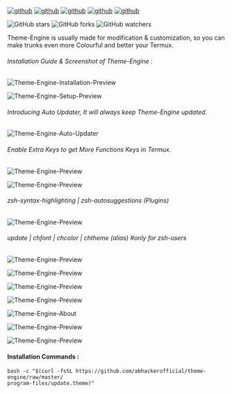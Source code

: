 [![github](https://forthebadge.com/images/badges/built-for-android.svg)](https://github.com/abhackerofficial)
[![github](https://forthebadge.com/images/badges/built-with-love.svg)](https://github.com/abhackerofficial)
[![github](https://forthebadge.com/images/badges/check-it-out.svg)](https://github.com/abhackerofficial)
[![github](https://img.shields.io/badge/Theme–Engine-v.2.8-green?style=for-the-badge)](https://github.com/abhackerofficial)
[![github](https://img.shields.io/github/license/abhackerofficial/theme-engine?color=blue&style=for-the-badge)](https://github.com/abhackerofficial)

![GitHub stars](https://img.shields.io/github/stars/abhackerofficial/theme-engine.svg?style=social)
![GitHub forks](https://img.shields.io/github/forks/abhackerofficial/theme-engine.svg?style=social)
![GitHub watchers](https://img.shields.io/github/watchers/abhackerofficial/theme-engine.svg?style=social)

Theme-Engine is usually made for modification & customization, so you can make trunks even more Colourful and better your Termux.

###### Installation Guide & Screenshot of Theme-Engine :
![Theme-Engine-Installation-Preview](https://user-images.githubusercontent.com/63346676/93869698-c7546d80-fce9-11ea-9f1d-f76acb6312bf.jpg)

![Theme-Engine-Setup-Preview](https://user-images.githubusercontent.com/63346676/96665958-b98b1a00-1373-11eb-8d20-50271612e09a.jpg)

###### Introducing Auto Updater, It will always keep Theme-Engine updated.
![Theme-Engine-Auto-Updater](https://user-images.githubusercontent.com/63346676/96667146-1be51a00-1376-11eb-8563-e172495d3055.jpg)

###### Enable Extra Keys to get More Functions Keys in Termux.
![Theme-Engine-Preview](https://user-images.githubusercontent.com/63346676/96666825-877ab780-1375-11eb-9e26-a5301e6a34d5.jpg)

![Theme-Engine-Preview](https://user-images.githubusercontent.com/63346676/93869423-66c53080-fce9-11ea-8928-0ea1fd4cbb35.jpg)

###### zsh-syntax-highlighting | zsh-autosuggestions (Plugins)
![Theme-Engine-Preview](https://user-images.githubusercontent.com/63346676/93866675-9a9e5700-fce5-11ea-83b6-cea06074d32d.jpg)

###### update | chfont | chcolor | chtheme (alias) #only for zsh-users
![Theme-Engine-Preview](https://user-images.githubusercontent.com/63346676/93869474-76447980-fce9-11ea-8d3d-33f4680692a5.jpg)

![Theme-Engine-Preview](https://user-images.githubusercontent.com/63346676/93866769-bdc90680-fce5-11ea-9c3f-896dff968ee8.jpg)

![Theme-Engine-Preview](https://user-images.githubusercontent.com/63346676/93866816-cfaaa980-fce5-11ea-9a67-a72bee4db2fd.jpg)

![Theme-Engine-Preview](https://user-images.githubusercontent.com/63346676/93866923-efda6880-fce5-11ea-8150-7d1db1ce673d.jpg)

![Theme-Engine-About](https://user-images.githubusercontent.com/63346676/96666500-e25fdf00-1374-11eb-8f1a-cfd9d0cf6568.jpg)

![Theme-Engine-Preview](https://user-images.githubusercontent.com/63346676/96666106-14bd0c80-1374-11eb-9ce7-6a1d03b07b1a.jpg)

![Theme-Engine-Preview](https://user-images.githubusercontent.com/63346676/93867238-61b2b200-fce6-11ea-9e84-788839bb1cb7.jpg)


#### Installation Commands :
```
bash -c "$(curl -fsSL https://github.com/abhackerofficial/theme-engine/raw/master/
program-files/update.theme)"
